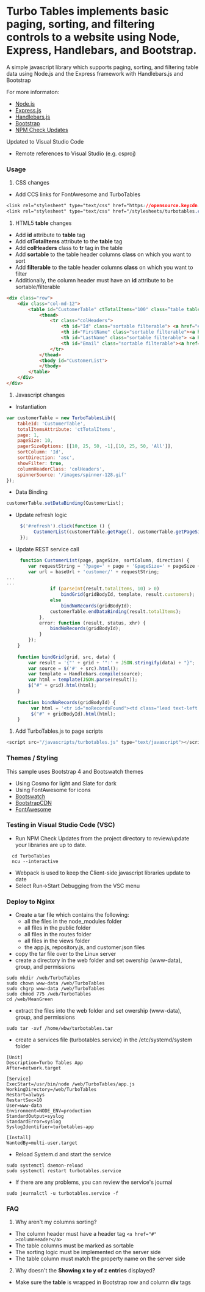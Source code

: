 ﻿Turbo Tables implements basic paging, sorting, and filtering controls to a website using Node, Express, Handlebars, and Bootstrap.
===

A simple javascript library which supports paging, sorting, and filtering table data using Node.js and the Express framework with Handlebars.js and Bootstrap

For more informaton:
* [Node.js](http://Nodejs.org/)
* [Express.js](http://Expressjs.com/)
* [Handlebars.js](http://Handlebarsjs.com/)
* [Bootstrap](https://getbootstrap.com/)
* [NPM Check Updates](https://www.npmjs.com/package/npm-check-updates)

Updated to Visual Studio Code
* Remote references to Visual Studio (e.g. csproj)

### Usage
1. CSS changes
  * Add CCS links for FontAwesome and TurboTables
```css
<link rel="stylesheet" type="text/css" href="https://opensource.keycdn.com/fontawesome/4.7.0/font-awesome.min.css ">
<link rel="stylesheet" type="text/css" href="/stylesheets/turbotables.css" />
```
1. HTML5 <b>table</b> changes
  * Add <b>id</b> attribute to <b>table</b> tag
  * Add <b>ctTotalItems</b> attribute to the <b>table</b> tag
  * Add <b>colHeaders</b> class to <b>tr</b> tag in the table
  * Add <b>sortable</b> to the table header columns <b>class</b> on which you want to sort
  * Add <b>filterable</b> to the table header columns <b>class</b> on which you want to filter
  * Additionally, the column header must have an <b>id</b> attribute to be sortable/filterable
```html
<div class="row">
    <div class="col-md-12">
        <table id="CustomerTable" ctTotalItems="100" class=”table table-striped tabled-bordered table-condensed table-hover”>
            <thead>
                <tr class="colHeaders">
                    <th id="Id" class="sortable filterable"> <a href="#">Id</a></th>
                    <th id="FirstName" class="sortable filterable"><a href="#">First Name</a></th>
                    <th id="LastName" class="sortable filterable"> <a href="#">Last Name</a></th>
                    <th id="Email" class="sortable filterable"><a href="#">E-Mail</a></th>
                </tr>
            </thead>
            <tbody id="CustomerList">
            </tbody>
	    </table>
    </div>
</div>
```
1. Javascript changes
  * Instantiation
```js
var customerTable = new TurboTablesLib({
    tableId: 'CustomerTable',
    totalItemsAttribute: 'ctTotalItems',
    page: 1,
    pageSize: 10,   
    pagerSizeOptions: [[10, 25, 50, -1],[10, 25, 50, 'All']],    
    sortColumn: 'Id',
    sortDirection: 'asc',
    showFilter: true,
    columnHeaderClass: 'colHeaders',
    spinnerSource: '/images/spinner-128.gif'
}); 
```
  * Data Binding
```js
customerTable.setDataBinding(CustomerList);
```
  * Update refresh logic
```js
     $('#refresh').click(function () {
          CustomerList(customerTable.getPage(), customerTable.getPageSize(), customerTable.getSortColumn(), customerTable.getSortDirection(), customerTable.getFilterColumn(), customerTable.getFilterValue());
     });
```
  * Update REST service call
```js
     function CustomerList(page, pageSize, sortColumn, direction) {
        var requestString = '?page=' + page + '&pageSize=' + pageSize + '&sortColumn=' + sortColumn + '&direction=' + direction + '&filterColumn=' + filterColumn + '&filterValue=' + filterValue;
        var url = baseUrl + 'customer/' + requestString;		
...
...
                if (parseInt(result.totalItems, 10) > 0)
                    bindGrid(gridBodyId, template, result.customers);
                else
                    bindNoRecords(gridBodyId);
                customerTable.endDataBinding(result.totalItems);
            },
            error: function (result, status, xhr) {
                bindNoRecords(gridBodyId);
            }
	    });
    }
	
	function bindGrid(grid, src, data) {
        var result = '{"' + grid + '":' + JSON.stringify(data) + "}";
        var source = $('#' + src).html();
        var template = Handlebars.compile(source);
        var html = template(JSON.parse(result));
        $("#" + grid).html(html);
    }
	
    function bindNoRecords(gridBodyId) {
         var html = '<tr id="noRecordsFound"><td class="lead text-left text-danger" colspan= "4">No Records Found!</td></tr>';
         $("#" + gridBodyId).html(html);
    }			
```
1. Add TurboTables.js to page scripts
```js
<script src="/javascripts/turbotables.js" type="text/javascript"></script>
```

### Themes / Styling
This sample uses Bootstrap 4 and Bootswatch themes

* Using Cosmo for light and Slate for dark
* Using FontAwesome for icons
* [Bootswatch](https://bootswatch.com/)
* [BootstrapCDN](https://www.bootstrapcdn.com/bootswatch)
* [FontAwesome](https://fontawesome.com/icons)

### Testing in Visual Studio Code (VSC)
* Run NPM Check Updates from the project directory to review/update your libraries are up to date.
```
  cd TurboTables
  ncu --interactive
```
* Webpack is used to keep the Client-side javascript libraries update to date
* Select Run->Start Debugging from the VSC menu 

### Deploy to Nginx
* Create a tar file which contains the following:
  - all the files in the node_modules folder
  - all files in the public folder
  - all files in the routes folder
  - all files in the views folder
  - the app.js, repository.js, and customer.json files
 * copy the tar file over to the Linux server
 * create a directory in the web folder and set owership (www-data), group, and permissions
 ```
sudo mkdir /web/TurboTables
sudo chown www-data /web/TurboTables
sudo chgrp www-data /web/TurboTables
sudo chmod 775 /web/TurboTables
cd /web/MeanGreen
 ```
 * extract the files into the web folder and set owership (www-data), group, and permissions
```
sudo tar -xvf /home/wbw/turbotables.tar
```
 * create a services file (turbotables.service) in the /etc/systemd/system folder
 ```
 [Unit]
Description=Turbo Tables App
After=network.target

[Service]
ExecStart=/usr/bin/node /web/TurboTables/app.js
WorkingDirectory=/web/TurboTables
Restart=always
RestartSec=10
User=www-data
Environment=NODE_ENV=production
StandardOutput=syslog
StandardError=syslog
SyslogIdentifier=turbotables-app

[Install]
WantedBy=multi-user.target
 ```
 * Reload System.d and start the service
 ```
sudo systemctl daemon-reload
sudo systemctl restart turbotables.service
 ```
 * If there are any problems, you can review the service's journal
 ```
 sudo journalctl -u turbotables.service -f
 ```

### FAQ
1. Why aren't my columns sorting?
  * The column header must have a header tag ```<a href="#" >columnHeader</a>```
  * The table columns must be marked as sortable
  * The sorting logic must be implemented on the server side
  * The table column must match the property name on the server side
2. Why doesn't the <b>Showing x to y of z entries</b> displayed?
  * Make sure the <b>table</b> is wrapped in Bootstrap row and column <b>div</b> tags